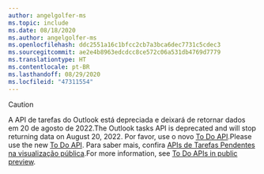 ```yaml
---
author: angelgolfer-ms
ms.topic: include
ms.date: 08/18/2020
ms.author: angelgolfer-ms
ms.openlocfilehash: ddc2551a16c1bfcc2cb7a3bca6dec7731c5cdec3
ms.sourcegitcommit: ae2e4b8963edcdcc8ce572c06a531db4769d7779
ms.translationtype: HT
ms.contentlocale: pt-BR
ms.lasthandoff: 08/29/2020
ms.locfileid: "47311554"
---
```

<!-- markdownlint-disable MD041-->

> [!CAUTION]
> <span data-ttu-id="816f3-101">A API de tarefas do Outlook está depreciada e deixará de retornar dados em 20 de agosto de 2022.</span><span class="sxs-lookup"><span data-stu-id="816f3-101">The Outlook tasks API is deprecated and will stop returning data on August 20, 2022.</span></span> <span data-ttu-id="816f3-102">Por favor, use o novo [To Do API](/graph/api/resources/todo-overview).</span><span class="sxs-lookup"><span data-stu-id="816f3-102">Please use the new [To Do API](/graph/api/resources/todo-overview).</span></span> <span data-ttu-id="816f3-103">Para saber mais, confira [APIs de Tarefas Pendentes na visualização pública](https://developer.microsoft.com/graph/blogs/the-new-improved-microsoft-graph-to-do-apis-are-now-in-public-preview/).</span><span class="sxs-lookup"><span data-stu-id="816f3-103">For more information, see [To Do APIs in public preview](https://developer.microsoft.com/graph/blogs/the-new-improved-microsoft-graph-to-do-apis-are-now-in-public-preview/).</span></span>
